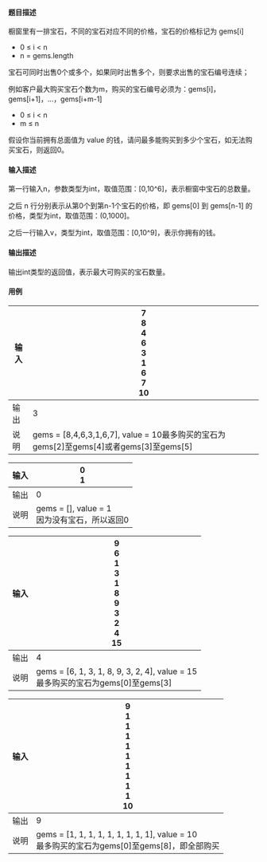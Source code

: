#### 题目描述

橱窗里有一排宝石，不同的宝石对应不同的价格，宝石的价格标记为 gems[i]

* 0 ≤ i < n
* n = gems.length

宝石可同时出售0个或多个，如果同时出售多个，则要求出售的宝石编号连续；

例如客户最大购买宝石个数为m，购买的宝石编号必须为：gems[i]，gems[i+1]，...，gems[i+m-1]

* 0 ≤ i < n
* m ≤ n

假设你当前拥有总面值为 value 的钱，请问最多能购买到多少个宝石，如无法购买宝石，则返回0。

#### 输入描述

第一行输入n，参数类型为int，取值范围：[0,10^6]，表示橱窗中宝石的总数量。

之后 n 行分别表示从第0个到第n-1个宝石的价格，即 gems[0] 到 gems[n-1] 的价格，类型为int，取值范围：(0,1000]。

之后一行输入v，类型为int，取值范围：[0,10^9]，表示你拥有的钱。

#### 输出描述

输出int类型的返回值，表示最大可购买的宝石数量。

#### 用例


| 输入 | 7<br/>8<br/>4<br/>6<br/>3<br/>1<br/>6<br/>7<br/>10                                     |
| ------ | ---------------------------------------------------------------------------------------- |
| 输出 | 3                                                                                      |
| 说明 | gems = [8,4,6,3,1,6,7], value = 10最多购买的宝石为gems[2]至gems[4]或者gems[3]至gems[5] |


| 输入 | 0<br/>1                                          |
| ------ | -------------------------------------------------- |
| 输出 | 0                                                |
| 说明 | gems = [], value = 1<br/>因为没有宝石，所以返回0 |


| 输入 | 9<br/>6<br/>1<br/>3<br/>1<br/>8<br/>9<br/>3<br/>2<br/>4<br/>15                      |
| ------ | ------------------------------------------------------------------------------------- |
| 输出 | 4                                                                                   |
| 说明 | gems = [6, 1, 3, 1, 8, 9, 3, 2, 4], value = 15<br/>最多购买的宝石为gems[0]至gems[3] |


| 输入 | 9<br/>1<br/>1<br/>1<br/>1<br/>1<br/>1<br/>1<br/>1<br/>1<br/>10                                  |
| ------ | ------------------------------------------------------------------------------------------------- |
| 输出 | 9                                                                                               |
| 说明 | gems = [1, 1, 1, 1, 1, 1, 1, 1, 1], value = 10<br/>最多购买的宝石为gems[0]至gems[8]，即全部购买 |
